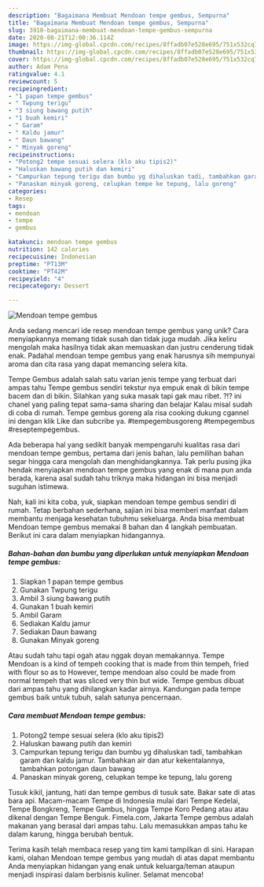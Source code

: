 ```yaml
---
description: "Bagaimana Membuat Mendoan tempe gembus, Sempurna"
title: "Bagaimana Membuat Mendoan tempe gembus, Sempurna"
slug: 3910-bagaimana-membuat-mendoan-tempe-gembus-sempurna
date: 2020-08-21T12:00:36.114Z
image: https://img-global.cpcdn.com/recipes/8ffadb07e528e695/751x532cq70/mendoan-tempe-gembus-foto-resep-utama.jpg
thumbnail: https://img-global.cpcdn.com/recipes/8ffadb07e528e695/751x532cq70/mendoan-tempe-gembus-foto-resep-utama.jpg
cover: https://img-global.cpcdn.com/recipes/8ffadb07e528e695/751x532cq70/mendoan-tempe-gembus-foto-resep-utama.jpg
author: Adam Pena
ratingvalue: 4.1
reviewcount: 5
recipeingredient:
- "1 papan tempe gembus"
- " Twpung terigu"
- "3 siung bawang putih"
- "1 buah kemiri"
- " Garam"
- " Kaldu jamur"
- " Daun bawang"
- " Minyak goreng"
recipeinstructions:
- "Potong2 tempe sesuai selera (klo aku tipis2)"
- "Haluskan bawang putih dan kemiri"
- "Campurkan tepung terigu dan bumbu yg dihaluskan tadi, tambahkan garam dan kaldu jamur. Tambahkan air dan atur kekentalannya, tambahkan potongan daun bawang"
- "Panaskan minyak goreng, celupkan tempe ke tepung, lalu goreng"
categories:
- Resep
tags:
- mendoan
- tempe
- gembus

katakunci: mendoan tempe gembus 
nutrition: 142 calories
recipecuisine: Indonesian
preptime: "PT13M"
cooktime: "PT42M"
recipeyield: "4"
recipecategory: Dessert

---
```



![Mendoan tempe gembus](https://img-global.cpcdn.com/recipes/8ffadb07e528e695/751x532cq70/mendoan-tempe-gembus-foto-resep-utama.jpg)

Anda sedang mencari ide resep mendoan tempe gembus yang unik? Cara menyiapkannya memang tidak susah dan tidak juga mudah. Jika keliru mengolah maka hasilnya tidak akan memuaskan dan justru cenderung tidak enak. Padahal mendoan tempe gembus yang enak harusnya sih mempunyai aroma dan cita rasa yang dapat memancing selera kita.

Tempe Gembus adalah salah satu varian jenis tempe yang terbuat dari ampas tahu Tempe gembus sendiri tekstur nya empuk enak di bikin tempe bacem dan di bikin. Silahkan yang suka masak tapi gak mau ribet. ?!? ini chanel yang paling tepat sama-sama sharing dan belajar Kalau misal sudah di coba di rumah. Tempe gembus goreng ala risa cooking dukung cgannel ini dengan klik Like dan subcribe ya. #tempegembusgoreng #tempegembus #reseptempegembus.

Ada beberapa hal yang sedikit banyak mempengaruhi kualitas rasa dari mendoan tempe gembus, pertama dari jenis bahan, lalu pemilihan bahan segar hingga cara mengolah dan menghidangkannya. Tak perlu pusing jika hendak menyiapkan mendoan tempe gembus yang enak di mana pun anda berada, karena asal sudah tahu triknya maka hidangan ini bisa menjadi suguhan istimewa.


Nah, kali ini kita coba, yuk, siapkan mendoan tempe gembus sendiri di rumah. Tetap berbahan sederhana, sajian ini bisa memberi manfaat dalam membantu menjaga kesehatan tubuhmu sekeluarga. Anda bisa membuat Mendoan tempe gembus memakai 8 bahan dan 4 langkah pembuatan. Berikut ini cara dalam menyiapkan hidangannya.

<!--inarticleads1-->

##### Bahan-bahan dan bumbu yang diperlukan untuk menyiapkan Mendoan tempe gembus:

1. Siapkan 1 papan tempe gembus
1. Gunakan  Twpung terigu
1. Ambil 3 siung bawang putih
1. Gunakan 1 buah kemiri
1. Ambil  Garam
1. Sediakan  Kaldu jamur
1. Sediakan  Daun bawang
1. Gunakan  Minyak goreng


Atau sudah tahu tapi ogah atau nggak doyan memakannya. Tempe Mendoan is a kind of tempeh cooking that is made from thin tempeh, fried with flour so as to However, tempe mendoan also could be made from normal tempeh that was sliced very thin but wide. Tempe gembus dibuat dari ampas tahu yang dihilangkan kadar airnya. Kandungan pada tempe gembus baik untuk tubuh, salah satunya pencernaan. 

<!--inarticleads2-->

##### Cara membuat Mendoan tempe gembus:

1. Potong2 tempe sesuai selera (klo aku tipis2)
1. Haluskan bawang putih dan kemiri
1. Campurkan tepung terigu dan bumbu yg dihaluskan tadi, tambahkan garam dan kaldu jamur. Tambahkan air dan atur kekentalannya, tambahkan potongan daun bawang
1. Panaskan minyak goreng, celupkan tempe ke tepung, lalu goreng


Tusuk kikil, jantung, hati dan tempe gembus di tusuk sate. Bakar sate di atas bara api. Macam-macam Tempe di Indonesia mulai dari Tempe Kedelai, Tempe Bongkreng, Tempe Gambus, hingga Tempe Koro Pedang atau atau dikenal dengan Tempe Benguk. Fimela.com, Jakarta Tempe gembus adalah makanan yang berasal dari ampas tahu. Lalu memasukkan ampas tahu ke dalam karung, hingga berubah bentuk. 

Terima kasih telah membaca resep yang tim kami tampilkan di sini. Harapan kami, olahan Mendoan tempe gembus yang mudah di atas dapat membantu Anda menyiapkan hidangan yang enak untuk keluarga/teman ataupun menjadi inspirasi dalam berbisnis kuliner. Selamat mencoba!
